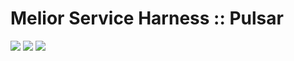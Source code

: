 # Melior Service Harness :: Pulsar
<div style="display: inline-block;">
<img src="https://img.shields.io/badge/version-2.4-blue?style=for-the-badge"/>
<img src="https://img.shields.io/badge/development-planned-blue?style=for-the-badge"/>
<img src="https://img.shields.io/badge/compatibility-spring_boot_2.x-blue?style=for-the-badge"/>
</div>
